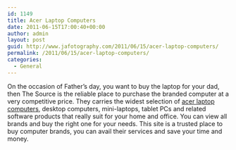 ```yaml
---
id: 1149
title: Acer Laptop Computers
date: 2011-06-15T17:00:40+00:00
author: admin
layout: post
guid: http://www.jafotography.com/2011/06/15/acer-laptop-computers/
permalink: /2011/06/15/acer-laptop-computers/
categories:
  - General
---
```

On the occasion of Father&#8217;s day, you want to buy the laptop for your dad, then The Source is the reliable place to purchase the branded computer at a very competitive price. They carries the widest selection of [acer laptop computers](http://www.thesource.ca/estore/category.aspx?language=en-CA&catalog=Online&category=computers), desktop computers, mini-laptops, tablet PCs and related software products that really suit for your home and office. You can view all brands and buy the right one for your needs. This site is a trusted place to buy computer brands, you can avail their services and save your time and money.
